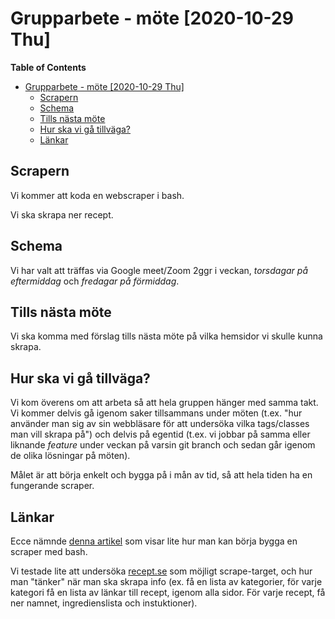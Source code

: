 # Grupparbete - möte [2020-10-29 Thu]

<!-- markdown-toc start - Don't edit this section. Run M-x markdown-toc-refresh-toc -->
**Table of Contents**

- [Grupparbete - möte [2020-10-29 Thu]](#grupparbete---möte-2020-10-29-thu)
    - [Scrapern](#scrapern)
    - [Schema](#schema)
    - [Tills nästa möte](#tills-nästa-möte)
    - [Hur ska vi gå tillväga?](#hur-ska-vi-gå-tillväga)
    - [Länkar](#länkar)

<!-- markdown-toc end -->

## Scrapern
  Vi kommer att koda en webscraper i bash.

  Vi ska skrapa ner recept.
## Schema
  Vi har valt att träffas via Google meet/Zoom 2ggr i veckan,
  *torsdagar på eftermiddag* och *fredagar på förmiddag*.
## Tills nästa möte
  Vi ska komma med förslag tills nästa möte på vilka hemsidor vi
  skulle kunna skrapa.
## Hur ska vi gå tillväga?
  Vi kom överens om att arbeta så att hela gruppen hänger med samma
  takt. Vi kommer delvis gå igenom saker tillsammans under möten
  (t.ex. "hur använder man sig av sin webbläsare för att undersöka
  vilka tags/classes man vill skrapa på") och delvis på egentid
  (t.ex. vi jobbar på samma eller liknande _feature_ under veckan på
  varsin git branch och sedan går igenom de olika lösningar på möten).

  Målet är att börja enkelt och bygga på i mån av tid, så att hela
  tiden ha en fungerande scraper.

## Länkar
  Ecce nämnde [denna artikel](https://medium.com/@LiliSousa/web-scraping-with-bash-690e4ee7f98d) som visar lite hur man kan börja
  bygga en scraper med bash.

  Vi testade lite att undersöka [recept.se](https://recept.se/) som möjligt
  scrape-target, och hur man "tänker" när man ska skrapa info (ex. få
  en lista av kategorier, för varje kategori få en lista av länkar
  till recept, igenom alla sidor. För varje recept, få ner namnet,
  ingredienslista och instuktioner).

